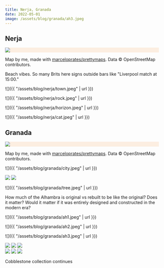```yaml
---
title: Nerja, Granada
date: 2022-05-01
image: /assets/blog/granada/ah3.jpeg
---
```


## Nerja

<div style="background-color: #FCEEE1" class="full-width mt5 mb4">
<img class="content-width" src="{{ "/assets/blog/nerja/nerja-spain-6-r3000.jpg" | url }}">
</div>

<p class="full-width pr2 pr3-ns figcaption attribution mb5">
Map by me, made with <a href="https://github.com/marceloprates/prettymaps/">marceloprates/prettymaps</a>. Data &copy; OpenStreetMap contributors.
</p>


Beach vibes. So many Brits here signs outside bars like "Liverpool match at 15:00."

![]({{ "/assets/blog/nerja/town.jpeg" | url }})

![]({{ "/assets/blog/nerja/rock.jpeg" | url }})

![]({{ "/assets/blog/nerja/horizon.jpeg" | url }})

![]({{ "/assets/blog/nerja/cat.jpeg" | url }})

## Granada

<div style="background-color: #FCEEE1" class="full-width mt5 mb4">
<img class="content-width" src="{{ "/assets/blog/granada/granada-spain-1-perimeter.jpg" | url }}">
</div>

<p class="full-width pr2 pr3-ns figcaption attribution mb5">
Map by me, made with <a href="https://github.com/marceloprates/prettymaps/">marceloprates/prettymaps</a>. Data &copy; OpenStreetMap contributors.
</p>


![]({{ "/assets/blog/granada/city.jpeg" | url }})

<div class="flex mv4">
<img src="{{ "/assets/blog/granada/street1.jpeg" | url }}" class="bare mh2 flex-auto">
<img src="{{ "/assets/blog/granada/street2.jpeg" | url }}" class="bare mh2 flex-auto">
</div>


![]({{ "/assets/blog/granada/tree.jpeg" | url }})

How much of the Alhambra is original vs rebuilt to be like the original? Does it matter? Would it matter if it was entirely designed and constructed in the modern era?

![]({{ "/assets/blog/granada/ah1.jpeg" | url }})

![]({{ "/assets/blog/granada/ah2.jpeg" | url }})

![]({{ "/assets/blog/granada/ah3.jpeg" | url }})


<div class="flex">
<img src="{{ "/assets/blog/granada/c1.jpeg" | url }}" class="bare novmargin mh1 mv1 flex-auto">
<img src="{{ "/assets/blog/granada/c2.jpeg" | url }}" class="bare novmargin mh1 mv1 flex-auto">
<img src="{{ "/assets/blog/granada/c3.jpeg" | url }}" class="bare novmargin mh1 mv1 flex-auto">
</div>
<div class="flex mb4">
<img src="{{ "/assets/blog/granada/c4.jpeg" | url }}" class="bare novmargin mh1 mv1 flex-auto">
<img src="{{ "/assets/blog/granada/c5.jpeg" | url }}" class="bare novmargin mh1 mv1 flex-auto">
<img src="{{ "/assets/blog/granada/c6.jpeg" | url }}" class="bare novmargin mh1 mv1 flex-auto">
</div>

<p class="figcaption">
Cobblestone collection continues
</p>
